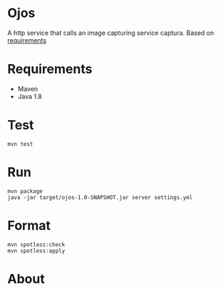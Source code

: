 
# Ojos
A http service that calls an image capturing service captura. Based on [requirements](./docs/requirements.md)


# Requirements
* Maven
* Java 1.8

# Test
```
mvn test
```

# Run
```
mvn package
java -jar target/ojos-1.0-SNAPSHOT.jar server settings.yml
```

# Format
```
mvn spotless:check
mvn spotless:apply
```

# About
